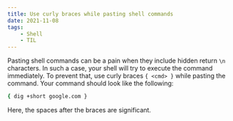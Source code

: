 ```yaml
---
title: Use curly braces while pasting shell commands
date: 2021-11-08
tags:
    - Shell
    - TIL
---
```


Pasting shell commands can be a pain when they include hidden return `\n` characters. In
such a case, your shell will try to execute the command immediately. To prevent that, use
curly braces `{ <cmd> }` while pasting the command. Your command should look like the
following:

```sh
{ dig +short google.com }
```

Here, the spaces after the braces are significant.
